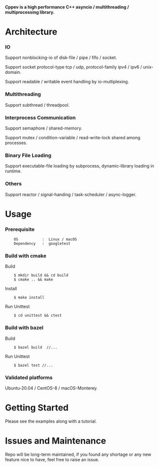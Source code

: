 **Cppev is a high performance C++ asyncio / multithreading / multiprocessing library.**

# Architecture

### IO

Support nonblocking-io of disk-file / pipe / fifo / socket.

Support socket protocol-type tcp / udp, protocol-family ipv4 / ipv6 / unix-domain.

Support readable / writable event handling by io-multiplexing.

### Multithreading

Support subthread / threadpool.

### Interprocess Communication

Support semaphore / shared-memory.

Support mutex / condition-variable / read-write-lock shared among processes.

### Binary File Loading

Support executable-file loading by subprocess, dynamic-library loading in runtime.

### Others

Support reactor / signal-handing / task-scheduler / async-logger.

# Usage

### Prerequisite

        OS           :  Linux / macOS
        Dependency   :  googletest

### Build with cmake

Build

        $ mkdir build && cd build
        $ cmake .. && make

Install

        $ make install

Run Unittest

        $ cd unittest && ctest


### Build with bazel

Build

        $ bazel build  //...

Run Unittest

        $ bazel test //...

### Validated platforms

Ubuntu-20.04 / CentOS-8 / macOS-Monterey.

# Getting Started

Please see the examples along with a tutorial.

# Issues and Maintenance

Repo will be long-term maintained, if you found any shortage or any new feature nice to have, feel free to raise an issue.
